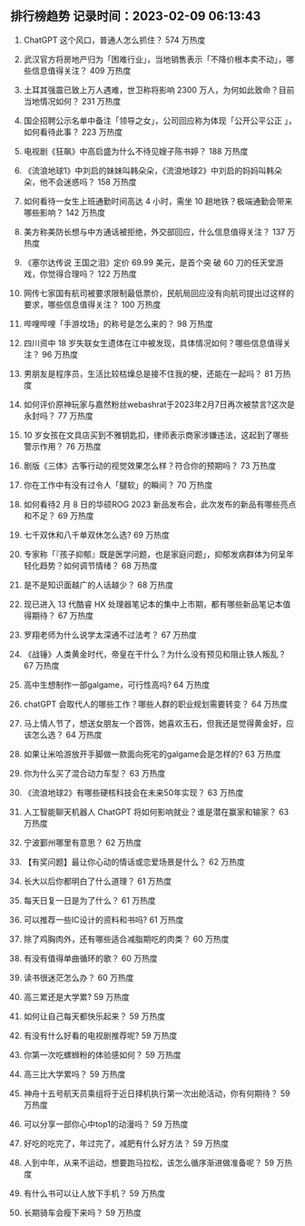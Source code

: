 
## 排行榜趋势 记录时间：2023-02-09 06:13:43
  
  1. ChatGPT 这个风口，普通人怎么抓住？ 574 万热度
    
  2. 武汉官方将房地产归为「困难行业」，当地销售表示「不降价根本卖不动」，哪些信息值得关注？ 409 万热度
    
  3. 土耳其强震已致上万人遇难，世卫称将影响 2300 万人，为何如此致命？目前当地情况如何？ 231 万热度
    
  4. 国企招聘公示名单中备注「领导之女」，公司回应称为体现「公开公平公正 」，如何看待此事？ 223 万热度
    
  5. 电视剧《狂飙》中高启盛为什么不待见嫂子陈书婷？ 188 万热度
    
  6. 《流浪地球1》中刘启的妹妹叫韩朵朵，《流浪地球2》中刘启的妈妈叫韩朵朵，他不会迷惑吗？ 158 万热度
    
  7. 如何看待一女生上班通勤时间高达 4 小时，需坐 10 趟地铁？极端通勤会带来哪些影响？ 142 万热度
    
  8. 美方称美防长想与中方通话被拒绝，外交部回应，什么信息值得关注？ 137 万热度
    
  9. 《塞尔达传说 王国之泪》定价 69.99 美元，是首个突 破 60 刀的任天堂游戏，你觉得合理吗？ 122 万热度
    
  10. 网传七家国有航司被要求限制最低票价，民航局回应没有向航司提出过这样的要求，哪些信息值得关注？ 100 万热度
    
  11. 哔哩哔哩「手游坟场」的称号是怎么来的？ 98 万热度
    
  12. 四川资中 18 岁失联女生遗体在江中被发现，具体情况如何？哪些信息值得关注？ 96 万热度
    
  13. 男朋友是程序员，生活比较枯燥总是接不住我的梗，还能在一起吗？ 81 万热度
    
  14. 如何评价原神玩家与嘉然粉丝webashrat于2023年2月7日再次被禁言?这次是永封吗？ 77 万热度
    
  15. 10 岁女孩在文具店买到不雅钥匙扣，律师表示商家涉嫌违法，这起到了哪些警示作用？ 76 万热度
    
  16. 剧版《三体》古筝行动的视觉效果怎么样？符合你的预期吗？ 73 万热度
    
  17. 你在工作中有没有过令人「腿软」的瞬间？ 70 万热度
    
  18. 如何看待2 月 8 日的华硕ROG 2023 新品发布会，此次发布的新品有哪些亮点和不足？ 69 万热度
    
  19. 七千双休和八千单双休怎么选? 69 万热度
    
  20. 专家称「『孩子抑郁』既是医学问题，也是家庭问题」，抑郁发病群体为何呈年轻化趋势？如何调节情绪？ 68 万热度
    
  21. 是不是知识面越广的人话越少？ 68 万热度
    
  22. 现已进入 13 代酷睿 HX 处理器笔记本的集中上市期，都有哪些新品笔记本值得期待？ 67 万热度
    
  23. 罗翔老师为什么说学太深通不过法考？ 67 万热度
    
  24. 《战锤》人类黄金时代，帝皇在干什么？为什么没有预见和阻止铁人叛乱？ 67 万热度
    
  25. 高中生想制作一部galgame，可行性高吗? 64 万热度
    
  26. chatGPT 会取代人的哪些工作？哪些人群的职业规划需要转变？ 64 万热度
    
  27. 马上情人节了，想送女朋友一个首饰，她喜欢玉石，但我还是觉得黄金好，应该怎么选？ 64 万热度
    
  28. 如果让米哈游放开手脚做一款面向死宅的galgame会是怎样的? 63 万热度
    
  29. 你为什么买了混合动力车型？ 63 万热度
    
  30. 《流浪地球2》有哪些硬核科技会在未来50年实现？ 63 万热度
    
  31. 人工智能聊天机器人 ChatGPT 将如何影响就业？谁是潜在赢家和输家？ 63 万热度
    
  32. 宁波鄞州哪里有意思？ 62 万热度
    
  33. 【有奖问题】最让你心动的情话或恋爱场景是什么？ 62 万热度
    
  34. 长大以后你都明白了什么道理？ 61 万热度
    
  35. 每天日复一日是为了什么？ 61 万热度
    
  36. 可以推荐一些IC设计的资料和书吗? 61 万热度
    
  37. 除了鸡胸肉外，还有哪些适合减脂期吃的肉类？ 60 万热度
    
  38. 有没有值得单曲循环的歌？ 60 万热度
    
  39. 读书很迷茫怎么办？ 60 万热度
    
  40. 高三累还是大学累? 59 万热度
    
  41. 如何让自己每天都快乐起来？ 59 万热度
    
  42. 有没有什么好看的电视剧推荐呢? 59 万热度
    
  43. 你第一次吃螺蛳粉的体验感如何？ 59 万热度
    
  44. 高三比大学累吗？ 59 万热度
    
  45. 神舟十五号航天员乘组将于近日择机执行第一次出舱活动，你有何期待？ 59 万热度
    
  46. 可以分享一部你心中top1的动漫吗？ 59 万热度
    
  47. 好吃的吃完了，年过完了，减肥有什么好方法？ 59 万热度
    
  48. 人到中年，从来不运动，想要跑马拉松，该怎么循序渐进做准备呢？ 59 万热度
    
  49. 有什么书可以让人放下手机？ 59 万热度
    
  50. 长期骑车会瘦下来吗？ 59 万热度
    